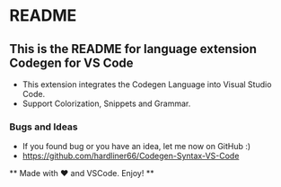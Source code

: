 # README
## This is the README for language extension Codegen for VS Code

* This extension integrates the Codegen Language into Visual Studio Code.
* Support Colorization, Snippets and Grammar.

### Bugs and Ideas
* If you found bug or you have an idea, let me now on GitHub :)
* https://github.com/hardliner66/Codegen-Syntax-VS-Code

** Made with ♥ and VSCode. Enjoy! **
